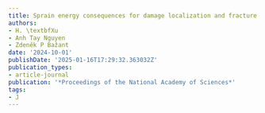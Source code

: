 ```yaml
---
title: Sprain energy consequences for damage localization and fracture mechanics
authors:
- H. \textbfXu
- Anh Tay Nguyen
- Zdeněk P Bažant
date: '2024-10-01'
publishDate: '2025-01-16T17:29:32.363032Z'
publication_types:
- article-journal
publication: '*Proceedings of the National Academy of Sciences*'
tags:
- J
---
```

